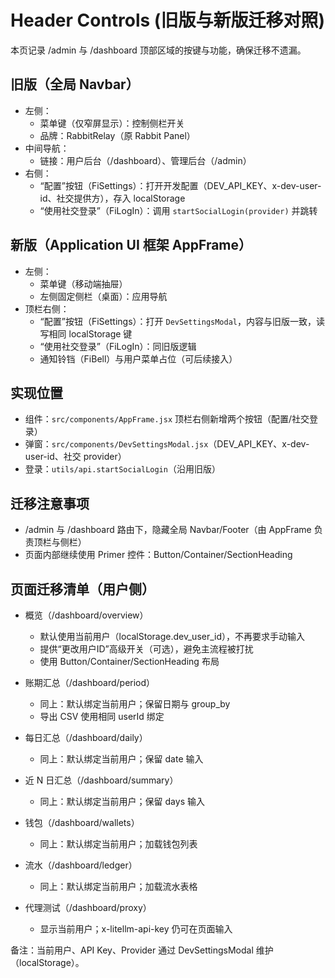 # Header Controls (旧版与新版迁移对照)

本页记录 /admin 与 /dashboard 顶部区域的按键与功能，确保迁移不遗漏。

## 旧版（全局 Navbar）
- 左侧：
  - 菜单键（仅窄屏显示）：控制侧栏开关
  - 品牌：RabbitRelay（原 Rabbit Panel）
- 中间导航：
  - 链接：用户后台（/dashboard）、管理后台（/admin）
- 右侧：
  - “配置”按钮（FiSettings）：打开开发配置（DEV_API_KEY、x-dev-user-id、社交提供方），存入 localStorage
  - “使用社交登录”（FiLogIn）：调用 `startSocialLogin(provider)` 并跳转

## 新版（Application UI 框架 AppFrame）
- 左侧：
  - 菜单键（移动端抽屉）
  - 左侧固定侧栏（桌面）：应用导航
- 顶栏右侧：
  - “配置”按钮（FiSettings）：打开 `DevSettingsModal`，内容与旧版一致，读写相同 localStorage 键
  - “使用社交登录”（FiLogIn）：同旧版逻辑
  - 通知铃铛（FiBell）与用户菜单占位（可后续接入）

## 实现位置
- 组件：`src/components/AppFrame.jsx` 顶栏右侧新增两个按钮（配置/社交登录）
- 弹窗：`src/components/DevSettingsModal.jsx`（DEV_API_KEY、x-dev-user-id、社交 provider）
- 登录：`utils/api.startSocialLogin`（沿用旧版）

## 迁移注意事项
- /admin 与 /dashboard 路由下，隐藏全局 Navbar/Footer（由 AppFrame 负责顶栏与侧栏）
- 页面内部继续使用 Primer 控件：Button/Container/SectionHeading

## 页面迁移清单（用户侧）
- 概览（/dashboard/overview）
  - 默认使用当前用户（localStorage.dev_user_id），不再要求手动输入
  - 提供“更改用户ID”高级开关（可选），避免主流程被打扰
  - 使用 Button/Container/SectionHeading 布局

- 账期汇总（/dashboard/period）
  - 同上：默认绑定当前用户；保留日期与 group_by
  - 导出 CSV 使用相同 userId 绑定

- 每日汇总（/dashboard/daily）
  - 同上：默认绑定当前用户；保留 date 输入

- 近 N 日汇总（/dashboard/summary）
  - 同上：默认绑定当前用户；保留 days 输入

- 钱包（/dashboard/wallets）
  - 同上：默认绑定当前用户；加载钱包列表

- 流水（/dashboard/ledger）
  - 同上：默认绑定当前用户；加载流水表格

- 代理测试（/dashboard/proxy）
  - 显示当前用户；x-litellm-api-key 仍可在页面输入

备注：当前用户、API Key、Provider 通过 DevSettingsModal 维护（localStorage）。
